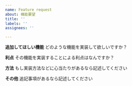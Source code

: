 ```yaml
---
name: Feature request
about: 機能要望
title: ''
labels: ''
assignees: ''

---
```


**追加してほしい機能**
どのような機能を実装して欲しいですか？

**利点**
その機能を実装することによる利点はなんですか？

**方法**
もし実装方法などに心当たりがあるなら記述してください

**その他**
追記事項があるなら記述してください

